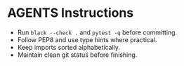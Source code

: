 # AGENTS Instructions

- Run `black --check .` and `pytest -q` before committing.
- Follow PEP8 and use type hints where practical.
- Keep imports sorted alphabetically.
- Maintain clean git status before finishing.
